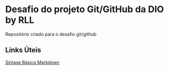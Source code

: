 # Desafio do projeto Git/GitHub da DIO by RLL
Repositório criado para o desafio git/github
## Links Úteis
[Sintaxe Básica Markdown](https://www.markdownguide.org/basic-syntax/)
